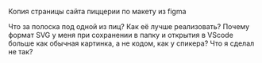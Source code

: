 Копия страницы сайта пиццерии по макету из figma

Что за полоска под одной из пиц? Как её лучше реализовать?
Почему формат SVG у меня при сохранении в папку и открытия в VScode больше как обычная картинка, а не кодом, как у спикера? Что я сделал не так?